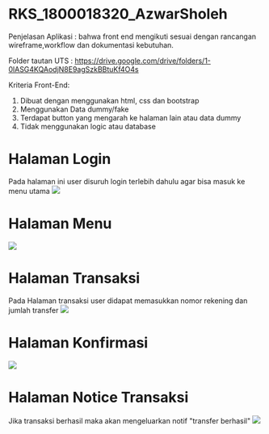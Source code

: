 # RKS_1800018320_AzwarSholeh

Penjelasan Aplikasi : bahwa front end mengikuti sesuai dengan rancangan wireframe,workflow dan dokumentasi kebutuhan.

Folder tautan UTS : https://drive.google.com/drive/folders/1-0lASG4KQAodjN8E9agSzkBBtuKf4O4s

Kriteria Front-End:
1. Dibuat dengan menggunakan html, css dan bootstrap
2. Menggunakan Data dummy/fake
3. Terdapat button yang mengarah ke halaman lain atau data dummy
4. Tidak menggunakan logic atau database

# Halaman Login
Pada halaman ini user disuruh login terlebih dahulu agar bisa masuk ke menu utama
<img src="Menu login.jpeg">

# Halaman Menu
<img src="Menu Utama.jpeg">

# Halaman Transaksi
Pada Halaman transaksi user didapat memasukkan nomor rekening dan jumlah transfer
<img src="menu Transaksi.jpeg">

# Halaman Konfirmasi
<img src="Menu konfirmasi pembelian.jpeg">

# Halaman Notice Transaksi
Jika transaksi berhasil maka akan mengeluarkan notif "transfer berhasil"
<img src="Menu Transaksi berhasil.jpeg">
